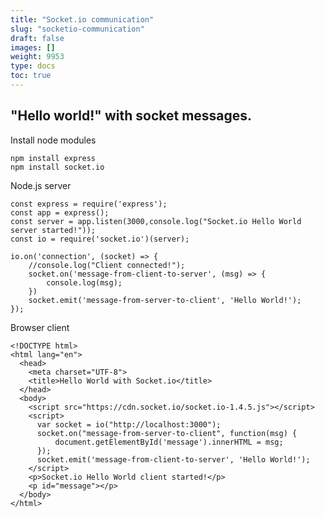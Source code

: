 ```yaml
---
title: "Socket.io communication"
slug: "socketio-communication"
draft: false
images: []
weight: 9953
type: docs
toc: true
---
```


## "Hello world!" with socket messages.
Install node modules

    npm install express
    npm install socket.io

Node.js server

    const express = require('express'); 
    const app = express();
    const server = app.listen(3000,console.log("Socket.io Hello World server started!"));
    const io = require('socket.io')(server);

    io.on('connection', (socket) => {
        //console.log("Client connected!");
        socket.on('message-from-client-to-server', (msg) => {
            console.log(msg);
        })
        socket.emit('message-from-server-to-client', 'Hello World!');
    });
    
Browser client

    <!DOCTYPE html>
    <html lang="en">
      <head>
        <meta charset="UTF-8">
        <title>Hello World with Socket.io</title>
      </head>
      <body>
        <script src="https://cdn.socket.io/socket.io-1.4.5.js"></script>
        <script>
          var socket = io("http://localhost:3000");
          socket.on("message-from-server-to-client", function(msg) {
              document.getElementById('message').innerHTML = msg;
          });
          socket.emit('message-from-client-to-server', 'Hello World!');
        </script>
        <p>Socket.io Hello World client started!</p>
        <p id="message"></p>
      </body>
    </html>

